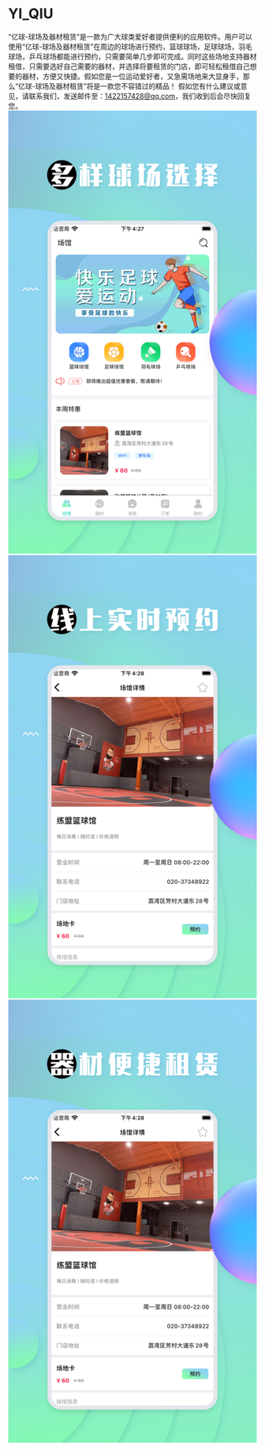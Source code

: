 # YI_QIU
“亿球-球场及器材租赁”是一款为广大球类爱好者提供便利的应用软件。用户可以使用“亿球-球场及器材租赁”在周边的球场进行预约，篮球球场，足球球场，羽毛球场，乒乓球场都能进行预约，只需要简单几步即可完成。同时这些场地支持器材租借，只需要选好自己需要的器材，并选择将要租赁的门店，即可轻松租借自己想要的器材，方便又快捷。假如您是一位运动爱好者，又急需场地来大显身手，那么“亿球-球场及器材租赁”将是一款您不容错过的精品！
假如您有什么建议或意见，请联系我们，发送邮件至：1422157428@qq.com，我们收到后会尽快回复您。
![Image text](https://github.com/qinfendezhou/YI_QIU/blob/main/%E4%B8%8A%E6%9E%B6/1.png)
![Image text](https://github.com/qinfendezhou/YI_QIU/blob/main/%E4%B8%8A%E6%9E%B6/2.png)
![Image text](https://github.com/qinfendezhou/YI_QIU/blob/main/%E4%B8%8A%E6%9E%B6/3.png)
